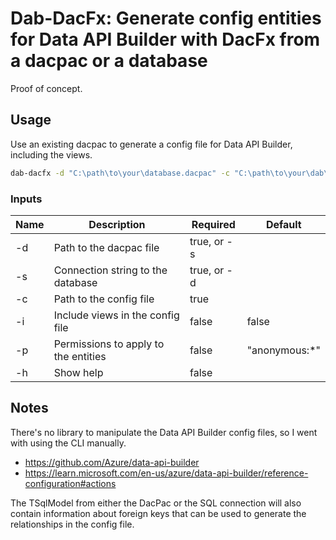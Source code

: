 # Dab-DacFx: Generate config entities for Data API Builder with DacFx from a dacpac or a database

Proof of concept.

## Usage


Use an existing dacpac to generate a config file for Data API Builder, including the views.
```bash
dab-dacfx -d "C:\path\to\your\database.dacpac" -c "C:\path\to\your\dab\config.json" -i true
```

### Inputs

| Name | Description | Required | Default |
| --- | --- | --- | --- |
| -d | Path to the dacpac file | true, or -s | |
| -s | Connection string to the database | true, or -d | |
| -c | Path to the config file | true | |
| -i | Include views in the config file | false | false |
| -p | Permissions to apply to the entities | false | "anonymous:*" |
| -h | Show help | false | |

## Notes

There's no library to manipulate the Data API Builder config files, so I went with using the CLI manually.
- https://github.com/Azure/data-api-builder
- https://learn.microsoft.com/en-us/azure/data-api-builder/reference-configuration#actions


The TSqlModel from either the DacPac or the SQL connection will also contain information about foreign keys that can be used to generate the relationships in the config file.
